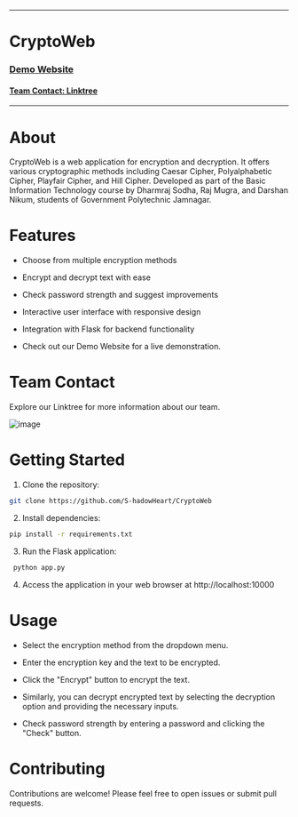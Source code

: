 
---

# CryptoWeb

### [Demo Website](https://crypto-dgw7.onrender.com)

#### [Team Contact: Linktree](https://linktr.ee/gpjam)

---

# About
CryptoWeb is a web application for encryption and decryption. It offers various cryptographic methods including Caesar Cipher, Polyalphabetic Cipher, Playfair Cipher, and Hill Cipher. Developed as part of the Basic Information Technology course by Dharmraj Sodha, Raj Mugra, and Darshan Nikum, students of Government Polytechnic Jamnagar.

# Features
- Choose from multiple encryption methods

- Encrypt and decrypt text with ease

- Check password strength and suggest improvements 

- Interactive user interface with responsive design

- Integration with Flask for backend functionality  

- Check out our Demo Website for a live demonstration. 

# Team Contact

Explore our Linktree for more information about our team.

![image](https://github.com/S-hadowHeart/CryptoWeb/assets/103097446/62d64fb7-3ead-47d2-adb4-75f98cf7cc82)

# Getting Started

1. Clone the repository:
  ```bash
  git clone https://github.com/S-hadowHeart/CryptoWeb
  ```

2. Install dependencies: 
 ```bash
pip install -r requirements.txt
```

3. Run the Flask application:
  ```bash
   python app.py
  ```
4. Access the application in your web browser at http://localhost:10000

# Usage

- Select the encryption method from the dropdown menu.

- Enter the encryption key and the text to be encrypted.

- Click the "Encrypt" button to encrypt the text.

- Similarly, you can decrypt encrypted text by selecting the decryption option and providing the necessary inputs.

- Check password strength by entering a password and clicking the "Check" button.








# Contributing
Contributions are welcome! Please feel free to open issues or submit pull requests.
